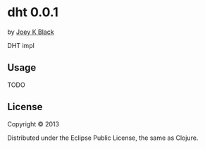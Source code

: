# dht 0.0.1

by [Joey K Black](joey-black.appspot.com)

DHT impl

## Usage

TODO

## License

Copyright © 2013

Distributed under the Eclipse Public License, the same as Clojure.



